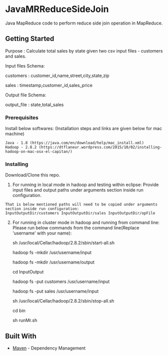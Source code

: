 # JavaMRReduceSideJoin
Java MapReduce code to perform reduce side join operation in MapReduce.

## Getting Started

Purpose : Calculate total sales by state given two csv input files - customers and sales.

Input files Schema:

customers : customer_id,name,street,city,state,zip

sales : timestamp,customer_id,sales_price

Output file Schema:

output_file : state,total_sales

### Prerequisites
Install below softwares: (Installation steps and links are given below for mac machine)

```
Java - 1.8 (https://java.com/en/download/help/mac_install.xml)
Hadoop - 2.8.2 (https://dtflaneur.wordpress.com/2015/10/02/installing-hadoop-on-mac-osx-el-capitan/)
```

### Installing

Download/Clone this repo.

1. For running in local mode in hadoop and testing within eclipse:
  Provide input files and output paths under arguments section inside run configuration.

```
That is below mentioned paths will need to be copied under arguments section inside run configuration: 
InputOutputDir/customers InputOutputDir/sales InputOutputDir/opFile
```

2. For running in cluster mode in hadoop and running from command line:
   Please run below commands from the command line(Replace 'username' with your name):
  
   sh /usr/local/Cellar/hadoop/2.8.2/sbin/start-all.sh
  
   hadoop fs -mkdir /usr/username/input
  
   hadoop fs -mkdir /usr/username/output
   
   cd InputOutput
   
   hadoop fs -put customers /usr/username/input
  
   hadoop fs -put sales /usr/username/input
  
   sh /usr/local/Cellar/hadoop/2.8.2/sbin/stop-all.sh
  
   cd bin
   
   sh runMr.sh

## Built With

* [Maven](https://maven.apache.org/) - Dependency Management
